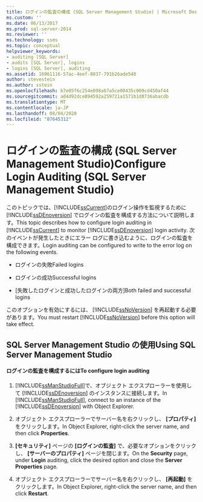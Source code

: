 ```yaml
---
title: ログインの監査の構成 (SQL Server Management Studio) | Microsoft Docs
ms.custom: ''
ms.date: 06/13/2017
ms.prod: sql-server-2014
ms.reviewer: ''
ms.technology: ssms
ms.topic: conceptual
helpviewer_keywords:
- auditing [SQL Server]
- audits [SQL Server], logins
- logins [SQL Server], auditing
ms.assetid: 16961116-57ac-4eef-8037-791b26ade548
author: stevestein
ms.author: sstein
ms.openlocfilehash: b7e05f6c254e098a67a5ce00435c009cd450af44
ms.sourcegitcommit: ad4d92dce894592a259721a1571b1d8736abacdb
ms.translationtype: MT
ms.contentlocale: ja-JP
ms.lasthandoff: 08/04/2020
ms.locfileid: "87645312"
---
```

# <a name="configure-login-auditing-sql-server-management-studio"></a><span data-ttu-id="ce70c-102">ログインの監査の構成 (SQL Server Management Studio)</span><span class="sxs-lookup"><span data-stu-id="ce70c-102">Configure Login Auditing (SQL Server Management Studio)</span></span>
  <span data-ttu-id="ce70c-103">このトピックでは、[!INCLUDE[ssCurrent](../includes/sscurrent-md.md)]のログイン操作を監視するために [!INCLUDE[ssDEnoversion](../includes/ssdenoversion-md.md)] でログインの監査を構成する方法について説明します。</span><span class="sxs-lookup"><span data-stu-id="ce70c-103">This topic describes how to configure login auditing in [!INCLUDE[ssCurrent](../includes/sscurrent-md.md)] to monitor [!INCLUDE[ssDEnoversion](../includes/ssdenoversion-md.md)] login activity.</span></span> <span data-ttu-id="ce70c-104">次のイベントが発生したときにエラー ログに書き込むように、ログインの監査を構成できます。</span><span class="sxs-lookup"><span data-stu-id="ce70c-104">Login auditing can be configured to write to the error log on the following events.</span></span>  
  
-   <span data-ttu-id="ce70c-105">ログインの失敗</span><span class="sxs-lookup"><span data-stu-id="ce70c-105">Failed logins</span></span>  
  
-   <span data-ttu-id="ce70c-106">ログインの成功</span><span class="sxs-lookup"><span data-stu-id="ce70c-106">Successful logins</span></span>  
  
-   <span data-ttu-id="ce70c-107">[失敗したログインと成功したログインの両方]</span><span class="sxs-lookup"><span data-stu-id="ce70c-107">Both failed and successful logins</span></span>  
  
 <span data-ttu-id="ce70c-108">このオプションを有効にするには、 [!INCLUDE[ssNoVersion](../includes/ssnoversion-md.md)] を再起動する必要があります。</span><span class="sxs-lookup"><span data-stu-id="ce70c-108">You must restart [!INCLUDE[ssNoVersion](../includes/ssnoversion-md.md)] before this option will take effect.</span></span>  
  
##  <a name="using-sql-server-management-studio"></a><a name="SSMSProcedure"></a> <span data-ttu-id="ce70c-109">SQL Server Management Studio の使用</span><span class="sxs-lookup"><span data-stu-id="ce70c-109">Using SQL Server Management Studio</span></span>  
  
#### <a name="to-configure-login-auditing"></a><span data-ttu-id="ce70c-110">ログインの監査を構成するには</span><span class="sxs-lookup"><span data-stu-id="ce70c-110">To configure login auditing</span></span>  
  
1.  <span data-ttu-id="ce70c-111">[!INCLUDE[ssManStudioFull](../includes/ssmanstudiofull-md.md)]で、オブジェクト エクスプローラーを使用して [!INCLUDE[ssDEnoversion](../includes/ssdenoversion-md.md)] のインスタンスに接続します。</span><span class="sxs-lookup"><span data-stu-id="ce70c-111">In [!INCLUDE[ssManStudioFull](../includes/ssmanstudiofull-md.md)], connect to an instance of the [!INCLUDE[ssDEnoversion](../includes/ssdenoversion-md.md)] with Object Explorer.</span></span>  
  
2.  <span data-ttu-id="ce70c-112">オブジェクト エクスプローラーでサーバー名を右クリックし、 **[プロパティ]** をクリックします。</span><span class="sxs-lookup"><span data-stu-id="ce70c-112">In Object Explorer, right-click the server name, and then click **Properties**.</span></span>  
  
3.  <span data-ttu-id="ce70c-113">**[セキュリティ]** ページの **[ログインの監査]** で、必要なオプションをクリックし、 **[サーバーのプロパティ]** ページを閉じます。</span><span class="sxs-lookup"><span data-stu-id="ce70c-113">On the **Security** page, under **Login** auditing, click the desired option and close the **Server Properties** page.</span></span>  
  
4.  <span data-ttu-id="ce70c-114">オブジェクト エクスプローラーでサーバー名を右クリックし、 **[再起動]** をクリックします。</span><span class="sxs-lookup"><span data-stu-id="ce70c-114">In Object Explorer, right-click the server name, and then click **Restart**.</span></span>  
  
  
